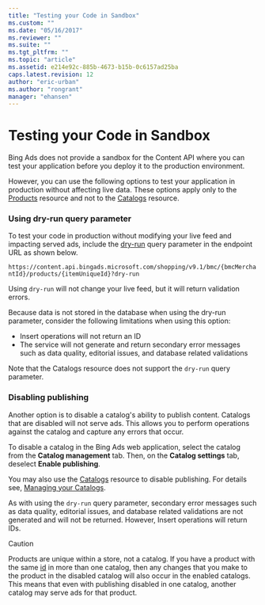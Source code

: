 ```yaml
---
title: "Testing your Code in Sandbox"
ms.custom: ""
ms.date: "05/16/2017"
ms.reviewer: ""
ms.suite: ""
ms.tgt_pltfrm: ""
ms.topic: "article"
ms.assetid: e214e92c-885b-4673-b15b-0c6157ad25ba
caps.latest.revision: 12
author: "eric-urban"
ms.author: "rongrant"
manager: "ehansen"
---
```

# Testing your Code in Sandbox
Bing Ads does not provide a sandbox for the Content API where you can test your application before you deploy it to the production environment. 

However, you can use the following options to test your application in production without affecting live data. These options apply only to the [Products](../content-api/products-resource.md) resource and not to the [Catalogs](../content-api/catalogs-resource.md) resource.

### Using dry-run query parameter

To test your code in  production without modifying your live feed and impacting served ads, include the [dry-run](../content-api/products-resource.md#dryrun) query parameter in the endpoint URL as shown below. 

`https://content.api.bingads.microsoft.com/shopping/v9.1/bmc/{bmcMerchantId}/products/{itemUniqueId}?dry-run` 

Using `dry-run` will not change your live feed, but it will return validation errors.

Because data is not stored in the database when using the dry-run parameter, consider the following limitations when using this option:
* Insert operations will not return an ID
* The service will not generate and return secondary error messages such as data quality, editorial issues, and database related validations

Note that the Catalogs resource does not support the `dry-run` query parameter.

### Disabling publishing

Another option is to disable a catalog's ability to publish content. Catalogs that are disabled will not serve ads. This allows you to perform operations against the catalog and capture any errors that occur.  

To disable a catalog in the Bing Ads web application, select the catalog from the **Catalog management** tab. Then, on the **Catalog settings** tab, deselect **Enable publishing**. 

You may also use the [Catalogs](../content-api/catalogs-resource.md) resource to disable publishing. For details see, [Managing your Catalogs](../content-api/managing-your-catalogs.md).

As with using the `dry-run` query parameter, secondary error messages such as data quality, editorial issues, and database related validations are not generated and will not be returned. However, Insert operations will return IDs.

> [!CAUTION]
> Products are unique within a store, not a catalog. If you have a product with the same [id](../content-api/products-resource.md#productid) in more than one catalog, then any changes that you make to the product in the disabled catalog will also occur in the enabled catalogs. This means that even with publishing disabled in one catalog, another catalog may serve ads for that product. 
